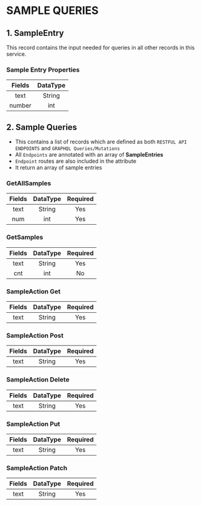 # SAMPLE QUERIES

## 1. SampleEntry
 This record  contains the input needed for queries in all other records in this service.
 

###  Sample Entry Properties
| Fields | DataType | 
|:---: | :---: | 
| text| String |
| number| int |

## 2. Sample Queries
- This contains a list of records which are defined as both `RESTFUL API ENDPOINTS` and `GRAPHQL Queries/Mutations`  
- All `Endpoints` are annotated with an array of **SampleEntries**
- `Endpoint` routes are also included in the attribute 
- It return an array of sample entries



### GetAllSamples
| Fields | DataType | Required|
|:---: | :---: | :---: |
| text| String | Yes |
| num| int | Yes |

 

### GetSamples
| Fields | DataType | Required|
|:---: | :---: | :---: |
| text| String | Yes |
| cnt| int | No |



### SampleAction Get
| Fields | DataType | Required|
|:---: | :---: | :---: |
| text| String | Yes |

### SampleAction Post
| Fields | DataType | Required|
|:---: | :---: | :---: |
| text| String | Yes |

### SampleAction Delete
| Fields | DataType | Required|
|:---: | :---: | :---: |
| text| String | Yes |

### SampleAction Put
| Fields | DataType | Required|
|:---: | :---: | :---: |
| text| String | Yes |

### SampleAction Patch
| Fields | DataType | Required|
|:---: | :---: | :---: |
| text| String | Yes |




